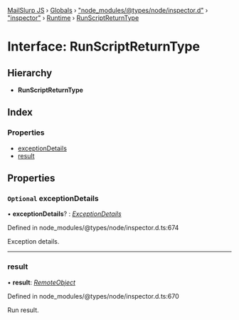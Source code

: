 [MailSlurp JS](../README.md) › [Globals](../globals.md) › ["node_modules/@types/node/inspector.d"](../modules/_node_modules__types_node_inspector_d_.md) › ["inspector"](../modules/_node_modules__types_node_inspector_d_._inspector_.md) › [Runtime](../modules/_node_modules__types_node_inspector_d_._inspector_.runtime.md) › [RunScriptReturnType](_node_modules__types_node_inspector_d_._inspector_.runtime.runscriptreturntype.md)

# Interface: RunScriptReturnType

## Hierarchy

* **RunScriptReturnType**

## Index

### Properties

* [exceptionDetails](_node_modules__types_node_inspector_d_._inspector_.runtime.runscriptreturntype.md#optional-exceptiondetails)
* [result](_node_modules__types_node_inspector_d_._inspector_.runtime.runscriptreturntype.md#result)

## Properties

### `Optional` exceptionDetails

• **exceptionDetails**? : *[ExceptionDetails](_node_modules__types_node_inspector_d_._inspector_.runtime.exceptiondetails.md)*

Defined in node_modules/@types/node/inspector.d.ts:674

Exception details.

___

###  result

• **result**: *[RemoteObject](_node_modules__types_node_inspector_d_._inspector_.runtime.remoteobject.md)*

Defined in node_modules/@types/node/inspector.d.ts:670

Run result.
